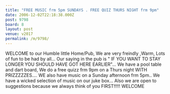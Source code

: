 ```yaml
---
title: "FREE MUSIC frm 5pm SUNDAYS . FREE QUIZ THURS NIGHT frm 9pm"
date: 2006-12-02T22:18:38.000Z
post: 9798
board: 8
layout: post
venue: v2017
permalink: /m/9798/
---
```

WELCOME to our Humble little Home/Pub, We are very freindly ,Warm, Lots of fun to be had by all... Our saying in the pub is " IF YOU WANT TO STAY LONGER YOU SHOULD HAVE GOT HERE EARLIER"...
We have a pool table and dart board, We do a free quizz frm 9pm on a Thurs night WITH PRIZZZZZES....
WE also have music on a Sunday afternoon frm 5pm..
We have a wicked selection of music on our juke box... Also we are open to suggestions because we always think of you FIRST!!!!!   WELCOME
